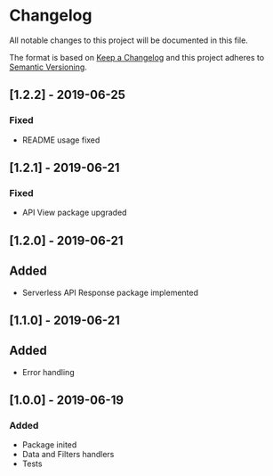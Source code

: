 # Changelog

All notable changes to this project will be documented in this file.

The format is based on [Keep a Changelog](http://keepachangelog.com/en/1.0.0/)
and this project adheres to [Semantic Versioning](http://semver.org/spec/v2.0.0.html).

## [1.2.2] - 2019-06-25
### Fixed
- README usage fixed

## [1.2.1] - 2019-06-21
### Fixed
- API View package upgraded

## [1.2.0] - 2019-06-21
## Added
- Serverless API Response package implemented

## [1.1.0] - 2019-06-21
## Added
- Error handling

## [1.0.0] - 2019-06-19
### Added
- Package inited
- Data and Filters handlers
- Tests
